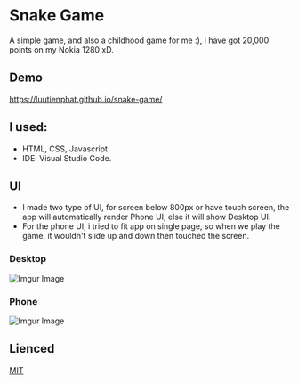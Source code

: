 # Snake Game

A simple game, and also a childhood game for me :), i have got 20,000 points on my Nokia 1280 xD.

## Demo
https://luutienphat.github.io/snake-game/

## I used:
  * HTML, CSS, Javascript
  * IDE: Visual Studio Code.

## UI
  - I made two type of UI, for screen below 800px or have touch screen, the app will automatically render Phone UI, else it will show Desktop UI.
  - For the phone UI, i tried to fit app on single page, so when we play the game, it wouldn't slide up and down then touched the screen.

### Desktop
![Imgur Image](https://imgur.com/vVNKhh3.png)

### Phone
![Imgur Image](https://imgur.com/LQG9190.png)

## Lienced
[MIT](https://choosealicense.com/licenses/mit/)
